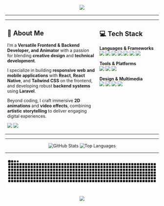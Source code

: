 <!-- HEADER -->
<p align="center">
  <img src="https://capsule-render.vercel.app/api?type=waving&color=0:0d0d0d,50:3b0a0a,100:5e0f0f&height=200&section=header&text=༺%20Lovely_Pintes%20༻&fontSize=48&fontColor=ffffff&animation=fadeIn&fontAlignY=40&desc=In%20Darkness%2C%20I%20Create&descAlignY=60&descAlign=50" />
</p>

<!-- MOTTO 
<p align="center">
  <a href="https://github.com/kawarimidoll/typograssy">
    <picture>
      <source 
        srcset="https://typograssy.deno.dev/api?text=Effort%20never%20betrays%20you.&l0=ffffff&l1=cccccc&l2=999999&l3=666666&l4=000000&bg=ffffff&speed=180" 
        media="(prefers-color-scheme: light)">
      <source 
        srcset="https://typograssy.deno.dev/api?text=Effort%20never%20betrays%20you.&l0=000000&l1=5e0f0f&l2=8a2d3b&l3=4a0e23&l4=ffffff&bg=000000&speed=180" 
        media="(prefers-color-scheme: dark)">
      <img 
        src="https://typograssy.deno.dev/api?text=Effort%20never%20betrays%20you.&l0=000000&l1=5e0f0f&l2=8a2d3b&l3=4a0e23&l4=ffffff&bg=000000&speed=180" 
        alt="Motto">
    </picture>
  </a>
</p>
-->

---

<table>
<tr>
<td width="60%" valign="top"  >

## 🖤 About Me  

I’m a **Versatile Frontend & Backend Developer, and Animator** with a passion for blending **creative design** and **technical development**.  

I specialize in building **responsive web and mobile applications** with **React**, **React Native**, and **Tailwind CSS** on the frontend, and developing robust **backend systems** using **Laravel**.  

Beyond coding, I craft immersive **2D animations** and **video effects**, combining **artistic storytelling** to deliver engaging digital experiences.  

<p align="left">
  <a href="#"><img src="https://img.shields.io/badge/LinkedIn-4a0e23?style=for-the-badge&logo=linkedin&logoColor=white"></a>
  <a href="#"><img src="https://img.shields.io/badge/Facebook-3b0a0a?style=for-the-badge&logo=facebook&logoColor=white"></a>
</p>
</td>
<td width="40%" valign="top">

## 💻 Tech Stack  

**Languages & Frameworks**  
<img src="https://cdn.jsdelivr.net/gh/devicons/devicon/icons/csharp/csharp-original.svg" height="35"/> 
<img src="https://cdn.jsdelivr.net/gh/devicons/devicon/icons/cplusplus/cplusplus-original.svg" height="35"/> 
<img src="https://cdn.jsdelivr.net/gh/devicons/devicon/icons/javascript/javascript-original.svg" height="35"/> 
<img src="https://cdn.jsdelivr.net/gh/devicons/devicon/icons/typescript/typescript-original.svg" height="35"/> 
<img src="https://cdn.jsdelivr.net/gh/devicons/devicon/icons/python/python-original.svg" height="35"/> 
<img src="https://cdn.jsdelivr.net/gh/devicons/devicon/icons/laravel/laravel-original.svg" height="35"/> 
<img src="https://cdn.jsdelivr.net/gh/devicons/devicon/icons/react/react-original.svg" height="35"/> 

**Tools & Platforms**  
<img src="https://cdn.jsdelivr.net/gh/devicons/devicon/icons/github/github-original.svg" height="35"/> 
<img src="https://cdn.jsdelivr.net/gh/devicons/devicon/icons/mysql/mysql-original.svg" height="35"/> 
<img src="https://cdn.jsdelivr.net/gh/devicons/devicon/icons/vscode/vscode-original.svg" height="35"/>  

**Design & Multimedia**  
<img src="https://cdn.jsdelivr.net/gh/devicons/devicon/icons/figma/figma-original.svg" height="35"/> 
<img src="https://cdn.jsdelivr.net/gh/devicons/devicon/icons/aftereffects/aftereffects-original.svg" height="35"/> 
<img src="https://cdn.jsdelivr.net/gh/devicons/devicon/icons/blender/blender-original.svg" height="35"/> 
<img src="https://cdn.jsdelivr.net/gh/devicons/devicon/icons/gimp/gimp-original.svg" height="35"/>  

</td>
</tr>
</table>

---

<div align="center">
  <!-- GitHub Stats Card -->
  <picture>
    <source 
      srcset="https://github-readme-stats.vercel.app/api?username=Lvly-00&show_icons=true&theme=default&hide_border=true&bg_color=ffffff&title_color=333333&icon_color=4a0e23&text_color=000000" 
      media="(prefers-color-scheme: light)">
    <source 
      srcset="https://github-readme-stats.vercel.app/api?username=Lvly-00&show_icons=true&theme=radical&hide_border=true&bg_color=000000&title_color=8a2d3b&icon_color=5e0f0f&text_color=ffffff" 
      media="(prefers-color-scheme: dark)">
    <img 
      src="https://github-readme-stats.vercel.app/api?username=Lvly-00&show_icons=true&theme=radical&hide_border=true&bg_color=000000&title_color=8a2d3b&icon_color=5e0f0f&text_color=ffffff" 
      height="160" 
      alt="GitHub Stats">
  </picture>

  <!-- Top Languages Card -->
  <picture>
    <source 
      srcset="https://github-readme-stats.vercel.app/api/top-langs?username=Lvly-00&layout=compact&theme=default&hide_border=true&bg_color=ffffff&title_color=333333&text_color=000000" 
      media="(prefers-color-scheme: light)">
    <source 
      srcset="https://github-readme-stats.vercel.app/api/top-langs?username=Lvly-00&layout=compact&theme=radical&hide_border=true&bg_color=000000&title_color=8a2d3b&text_color=ffffff" 
      media="(prefers-color-scheme: dark)">
    <img 
      src="https://github-readme-stats.vercel.app/api/top-langs?username=Lvly-00&layout=compact&theme=radical&hide_border=true&bg_color=000000&title_color=8a2d3b&text_color=ffffff" 
      height="160" 
      alt="Top Languages">
  </picture>
</div>


---

<!--  ## 📈 Activity Graph
<p align="center">
  <img src="https://github-readme-activity-graph.vercel.app/graph?username=Lvly-00&theme=redical&bg_color=000000&color=8a2d3b&line=5e0f0f&point=fbdb93&hide_border=true" />
</p>
-->


<p align="center">
  <img src="https://raw.githubusercontent.com/Lvly-00/Lvly-00/output/snake.svg" />
</p>

<!-- FOOTER -->
<p align="center">
  <img src="https://capsule-render.vercel.app/api?type=waving&color=0:5e0f0f,100:0d0d0d&height=100&section=footer" />
</p>
